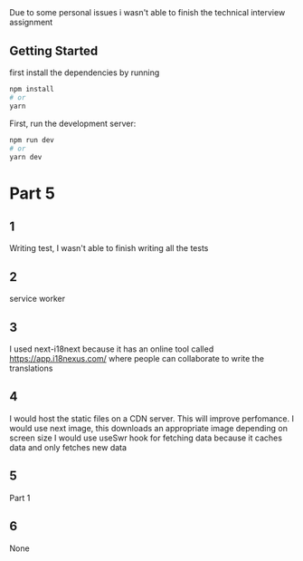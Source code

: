 ## 
Due to some personal issues i wasn't able to finish the technical interview assignment
## Getting Started
first install the dependencies by running
```bash
npm install
# or
yarn
```
First, run the development server:

```bash
npm run dev
# or
yarn dev
```
# Part 5
## 1
Writing test, I wasn't able to finish writing all the tests
## 2
service worker
## 3
I used next-i18next because it has an online tool called https://app.i18nexus.com/ where people can collaborate to write the translations 
## 4
I would host the static files on a CDN server. This will improve perfomance.
I would use next image, this downloads an appropriate image depending on screen size
I would use useSwr hook for fetching data because it caches data and only fetches new data
## 5
Part 1
## 6
None